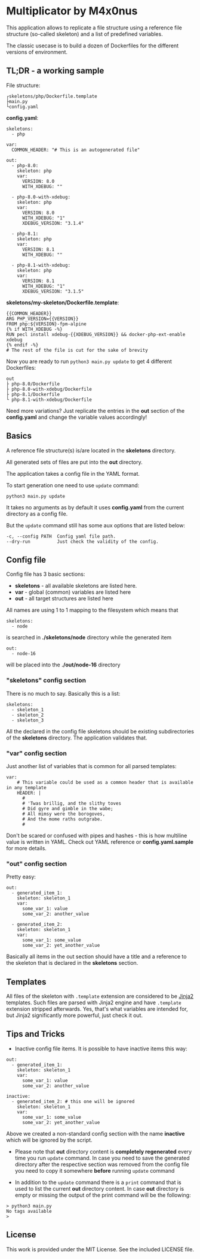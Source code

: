 # Multiplicator by M4x0nus
This application allows to replicate a file structure using a reference file structure (so-called skeleton) and a list of predefined variables.

The classic usecase is to build a dozen of Dockerfiles for the different versions of environment.

## TL;DR - a working sample
File structure:
```
┌skeletons/php/Dockerfile.template
├main.py
└config.yaml
```


**config.yaml**:
```
skeletons:
  - php

var:
  COMMON_HEADER: "# This is an autogenerated file"

out:
  - php-8.0:
    skeleton: php
    var:
      VERSION: 8.0
      WITH_XDEBUG: ""

  - php-8.0-with-xdebug:
    skeleton: php
    var:
      VERSION: 8.0
      WITH_XDEBUG: "1"
      XDEBUG_VERSION: "3.1.4"

  - php-8.1:
    skeleton: php
    var:
      VERSION: 8.1
      WITH_XDEBUG: ""

  - php-8.1-with-xdebug:
    skeleton: php
    var:
      VERSION: 8.1
      WITH_XDEBUG: "1"
      XDEBUG_VERSION: "3.1.5"
```

**skeletons/my-skeleton/Dockerfile.template**:
```
{{COMMON_HEADER}}
ARG PHP_VERSION={{VERSION}}
FROM php:${VERSION}-fpm-alpine
{% if WITH_XDEBUG -%}
RUN pecl install xdebug-{{XDEBUG_VERSION}} && docker-php-ext-enable xdebug
{% endif -%}
# The rest of the file is cut for the sake of brevity
```

Now you are ready to run `python3 main.py update` to get 4 different Dockerfiles:
```
out
├ php-8.0/Dockerfile
├ php-8.0-with-xdebug/Dockerfile
├ php-8.1/Dockerfile
└ php-8.1-with-xdebug/Dockerfile
```

Need more variations?
Just replicate the entries in the **out** section of the **config.yaml** and change the variable values accordingly!


## Basics
A reference file structure(s) is/are located in the **skeletons** directory.

All generated sets of files are put into the **out** directory.

The application takes a config file in the YAML format.

To start generation one need to use `update` command:
```
python3 main.py update
```

It takes no arguments as by default it uses **config.yaml** from the current directory as a config file.

But the `update` command still has some aux options that are listed below:
```
-c, --config PATH  Config yaml file path.
--dry-run          Just check the validity of the config.
```



## Config file
Config file has 3 basic sections:
- **skeletons** - all available skeletons are listed here.
- **var** - global (common) variables are listed here
- **out** - all target structures are listed here

All names are using 1 to 1 mapping to the filesystem which means that
```
skeletons:
  - node
```
is searched in **./skeletons/node** directory while the generated item
```
out:
  - node-16
```
will be placed into the **./out/node-16** directory

### "skeletons" config section
There is no much to say. Basically this is a list:
```
skeletons:
  - skeleton_1
  - skeleton_2
  - skeleton_3
```
All the declared in the config file skeletons should be existing subdirectories of the **skeletons** directory. The application validates that.

### "var" config section
Just another list of variables that is common for all parsed templates:
```
var:
    # This variable could be used as a common header that is available in any template
    HEADER: |
      #
      # 'Twas brillig, and the slithy toves
      # Did gyre and gimble in the wabe;
      # All mimsy were the borogoves,
      # And the mome raths outgrabe.
      #
```
Don't be scared or confused with pipes and hashes - this is how multiline value is written in YAML. Check out YAML reference or **config.yaml.sample** for more details.

### "out" config section
Pretty easy:
```
out:
  - generated_item_1:
    skeleton: skeleton_1
    var:
      some_var_1: value
      some_var_2: another_value

  - generated_item_2:
    skeleton: skeleton_1
    var:
      some_var_1: some_value
      some_var_2: yet_another_value
```
Basically all items in the out section should have a title and a reference to the skeleton that is declared in the **skeletons** section.


## Templates
All files of the skeleton with `.template` extension are considered to be [Jinja2](https://jinja.palletsprojects.com/en/3.1.x/) templates. Such files are parsed with Jinja2 engine and have `.template` extension stripped afterwards.
Yes, that's what variables are intended for, but Jinja2 significantly more powerful, just check it out.


## Tips and Tricks
- Inactive config file items. It is possible to have inactive items this way:
```
out:
  - generated_item_1:
    skeleton: skeleton_1
    var:
      some_var_1: value
      some_var_2: another_value   

inactive:
  - generated_item_2: # this one will be ignored
    skeleton: skeleton_1
    var:
      some_var_1: some_value
      some_var_2: yet_another_value
```
Above we created a non-standard config section with the name **inactive** which will be ignored by the script.
- Please note that **out** directory content is **completely regenerated** every time you run `update` command.
In case you need to save the generated directory after the respective section was removed from the config file you need to copy it somewhere **before** running `update` command

- In addition to the `update` command there is a `print` command that is used to list the current **out** directory content. In case **out** directory is empty or missing the output of the print command will be the following:
```
> python3 main.py
No tags available
>
```

## License
This work is provided under the MIT License. See the included LICENSE file.
